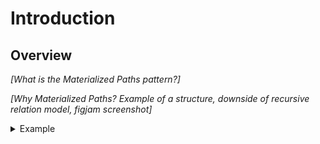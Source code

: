 # Introduction

## Overview

_\[What is the Materialized Paths pattern?]_

_\[Why Materialized Paths? Example of a structure, downside of recursive relation model, figjam screenshot]_

<details>

<summary>Example</summary>

```javascript
// Some code
```

</details>
